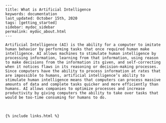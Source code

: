 
    ---
    title: What is Artificial Intelligence
    keywords: documentation
    last_updated: October 15th, 2020
    tags: [getting_started]
    sidebar: mydoc_sidebar
    permalink: mydoc_about.html
    ---

    Artificial Intelligence (AI) is the ability for a computer to imitate human behavior by performing tasks that once required human make intelligence. AI allows machines to stimulate human intelligence by processing information, learning from that information, using reason to make decisions from the information its given, and self-correcting when it notices flaws in its reasoning or decision-making processes. Since computers have the ability to process information at rates that are impossible to humans, artificial intelligence’s ability to stimulate human intelligence means that computers can process massive amounts of data and complete tasks quicker and more efficiently than humans. AI allows companies to optimize processes and increase productivity by giving computers the ability to take over tasks that would be too-time consuming for humans to do.

‍



    {% include links.html %}

    
